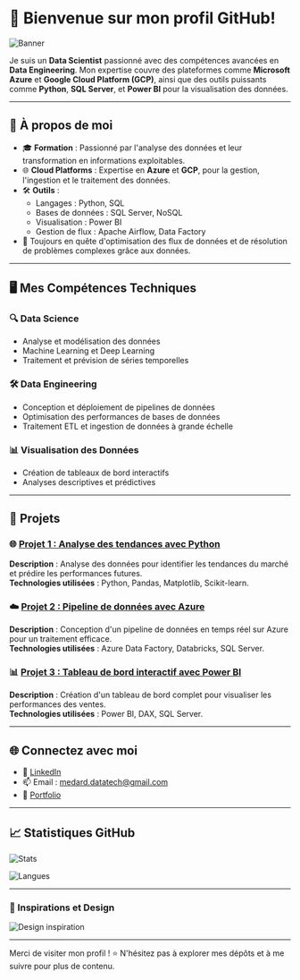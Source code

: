 # 👋 Bienvenue sur mon profil GitHub!

![Banner](https://your-image-link-here.com/banner.jpg)  

Je suis un **Data Scientist** passionné avec des compétences avancées en **Data Engineering**. Mon expertise couvre des plateformes comme **Microsoft Azure** et **Google Cloud Platform (GCP)**, ainsi que des outils puissants comme **Python**, **SQL Server**, et **Power BI** pour la visualisation des données.

---

## 🌟 À propos de moi
- 🎓 **Formation** : Passionné par l'analyse des données et leur transformation en informations exploitables.
- 🌐 **Cloud Platforms** : Expertise en **Azure** et **GCP**, pour la gestion, l'ingestion et le traitement des données.
- 🛠️ **Outils** : 
  - Langages : Python, SQL
  - Bases de données : SQL Server, NoSQL
  - Visualisation : Power BI
  - Gestion de flux : Apache Airflow, Data Factory
- 🚀 Toujours en quête d'optimisation des flux de données et de résolution de problèmes complexes grâce aux données.

---

## 🖥️ Mes Compétences Techniques

### 🔍 Data Science
- Analyse et modélisation des données
- Machine Learning et Deep Learning
- Traitement et prévision de séries temporelles

### 🛠️ Data Engineering
- Conception et déploiement de pipelines de données
- Optimisation des performances de bases de données
- Traitement ETL et ingestion de données à grande échelle

### 📊 Visualisation des Données
- Création de tableaux de bord interactifs
- Analyses descriptives et prédictives

---

## 📂 Projets

### 🌐 [Projet 1 : Analyse des tendances avec Python](https://github.com/username/project1)
**Description** : Analyse des données pour identifier les tendances du marché et prédire les performances futures.  
**Technologies utilisées** : Python, Pandas, Matplotlib, Scikit-learn.

### ☁️ [Projet 2 : Pipeline de données avec Azure](https://github.com/username/project2)
**Description** : Conception d'un pipeline de données en temps réel sur Azure pour un traitement efficace.  
**Technologies utilisées** : Azure Data Factory, Databricks, SQL Server.

### 📊 [Projet 3 : Tableau de bord interactif avec Power BI](https://github.com/username/project3)
**Description** : Création d'un tableau de bord complet pour visualiser les performances des ventes.  
**Technologies utilisées** : Power BI, DAX, SQL Server.

---

## 🌐 Connectez avec moi
- 💼 [LinkedIn]([https://www.linkedin.com/in/your-profile](https://www.linkedin.com/in/wilfried-agbamate-a4050a283/))
- 📫 Email : medard.datatech@gmail.com
- 🌟 [Portfolio](https://your-portfolio-link.com)

---

## 📈 Statistiques GitHub
![Stats](https://github-readme-stats.vercel.app/api?username=your-username&show_icons=true&theme=radical)  

![Langues](https://github-readme-stats.vercel.app/api/top-langs/?username=your-username&layout=compact&theme=radical)

---

### 🎨 Inspirations et Design
![Design inspiration](https://your-image-link-here.com/inspiration.jpg)

---

Merci de visiter mon profil ! ⭐ N'hésitez pas à explorer mes dépôts et à me suivre pour plus de contenu.
